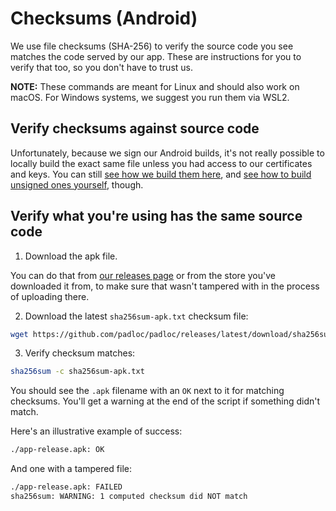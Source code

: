 # Checksums (Android)

We use file checksums (SHA-256) to verify the source code you see matches the
code served by our app. These are instructions for you to verify that too, so
you don't have to trust us.

**NOTE:** These commands are meant for Linux and should also work on macOS. For
Windows systems, we suggest you run them via WSL2.

## Verify checksums against source code

Unfortunately, because we sign our Android builds, it's not really possible to
locally build the exact same file unless you had access to our certificates and
keys. You can still
[see how we build them here](https://github.com/padloc/padloc/blob/ea05def083df89823d7c15c7bbeb6ef1a1b40383/.github/workflows/publish-release.yml#L201),
and
[see how to build unsigned ones yourself](https://github.com/padloc/padloc/blob/ea05def083df89823d7c15c7bbeb6ef1a1b40383/.github/workflows/build-cordova.yml),
though.

## Verify what you're using has the same source code

1. Download the apk file.

You can do that from
[our releases page](https://github.com/padloc/padloc/releases) or from the store
you've downloaded it from, to make sure that wasn't tampered with in the process
of uploading there.

2. Download the latest `sha256sum-apk.txt` checksum file:

```bash
wget https://github.com/padloc/padloc/releases/latest/download/sha256sum-apk.txt
```

3. Verify checksum matches:

```bash
sha256sum -c sha256sum-apk.txt
```

You should see the `.apk` filename with an `OK` next to it for matching
checksums. You'll get a warning at the end of the script if something didn't
match.

Here's an illustrative example of success:

```txt
./app-release.apk: OK
```

And one with a tampered file:

```txt
./app-release.apk: FAILED
sha256sum: WARNING: 1 computed checksum did NOT match
```

